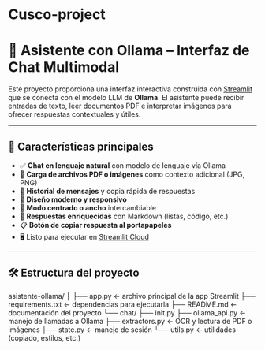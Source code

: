# Cusco-project
# 🧠 Asistente con Ollama – Interfaz de Chat Multimodal

Este proyecto proporciona una interfaz interactiva construida con [Streamlit](https://streamlit.io) que se conecta con el modelo LLM de **Ollama**. El asistente puede recibir entradas de texto, leer documentos PDF e interpretar imágenes para ofrecer respuestas contextuales y útiles.

---

## 🚀 Características principales

- ✅ **Chat en lenguaje natural** con modelo de lenguaje vía Ollama
- 📎 **Carga de archivos PDF o imágenes** como contexto adicional (JPG, PNG)
- 💬 **Historial de mensajes** y copia rápida de respuestas
- 🎨 **Diseño moderno y responsivo**
- 🌙 **Modo centrado o ancho** intercambiable
- 🧠 **Respuestas enriquecidas** con Markdown (listas, código, etc.)
- 📋 **Botón de copiar respuesta al portapapeles**
- 🖥️ Listo para ejecutar en [Streamlit Cloud](https://streamlit.io/cloud)

---

## 🛠️ Estructura del proyecto

asistente-ollama/
│
├── app.py ← archivo principal de la app Streamlit
├── requirements.txt ← dependencias para ejecutarla
├── README.md ← documentación del proyecto
└── chat/
├── init.py
├── ollama_api.py ← manejo de llamadas a Ollama
├── extractors.py ← OCR y lectura de PDF o imágenes
├── state.py ← manejo de sesión
└── utils.py ← utilidades (copiado, estilos, etc.)
